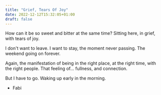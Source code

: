 ```yaml
---
title: "Grief, Tears Of Joy"
date: 2022-12-12T15:32:05+01:00
draft: false
---
```


How can it be so sweet and bitter at the same time? Sitting here, in grief, with tears of joy. 

I don't want to leave. I want to stay, the moment never passing. The weekend going on forever. 

Again, the manifestation of being in the right place, at the right time, with the right people. That feeling of… fullness, and connection. 

But I have to go. Waking up early in the morning. 

- Fabi 